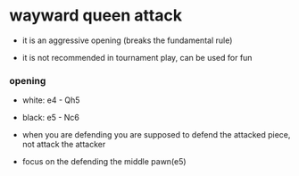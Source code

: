# wayward queen attack

- it is an aggressive opening (breaks the fundamental rule)

- it is not recommended in tournament play, can be used for fun


### opening


- white: e4 - Qh5
- black: e5 - Nc6

- when you are defending you are supposed to defend the attacked piece, not attack the attacker

- focus on the defending the middle pawn(e5)

